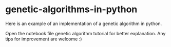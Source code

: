 # genetic-algorithms-in-python
Here is an example of an implementation of a genetic algorithm in python.

Open the notebook file genetic algorithm tutorial for better explanation. Any tips for improvement are welcome :)
